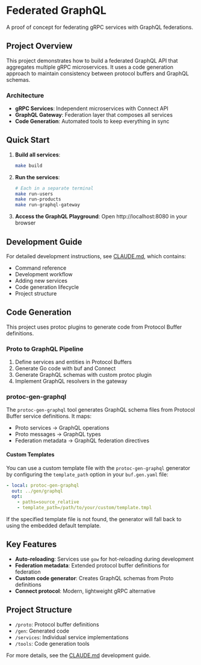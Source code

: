 # Federated GraphQL
A proof of concept for federating gRPC services with GraphQL federations.

## Project Overview

This project demonstrates how to build a federated GraphQL API that aggregates multiple gRPC microservices. It uses a code generation approach to maintain consistency between protocol buffers and GraphQL schemas.

### Architecture

- **gRPC Services**: Independent microservices with Connect API
- **GraphQL Gateway**: Federation layer that composes all services
- **Code Generation**: Automated tools to keep everything in sync

## Quick Start

1. **Build all services**:
   ```bash
   make build
   ```

2. **Run the services**:
   ```bash
   # Each in a separate terminal
   make run-users
   make run-products
   make run-graphql-gateway
   ```

3. **Access the GraphQL Playground**: 
   Open http://localhost:8080 in your browser

## Development Guide

For detailed development instructions, see [CLAUDE.md](CLAUDE.md), which contains:
- Command reference
- Development workflow
- Adding new services
- Code generation lifecycle
- Project structure

## Code Generation
This project uses protoc plugins to generate code from Protocol Buffer definitions.

### Proto to GraphQL Pipeline

1. Define services and entities in Protocol Buffers
2. Generate Go code with buf and Connect
3. Generate GraphQL schemas with custom protoc plugin
4. Implement GraphQL resolvers in the gateway

### protoc-gen-graphql
The `protoc-gen-graphql` tool generates GraphQL schema files from Protocol Buffer service definitions. It maps:

- Proto services → GraphQL operations
- Proto messages → GraphQL types
- Federation metadata → GraphQL federation directives

#### Custom Templates
You can use a custom template file with the `protoc-gen-graphql` generator by configuring the `template_path` option in your `buf.gen.yaml` file:

```yaml
- local: protoc-gen-graphql
  out: ../gen/graphql
  opt:
    - paths=source_relative
    - template_path=/path/to/your/custom/template.tmpl
```

If the specified template file is not found, the generator will fall back to using the embedded default template.

## Key Features

- **Auto-reloading**: Services use `gow` for hot-reloading during development
- **Federation metadata**: Extended protocol buffer definitions for federation
- **Custom code generator**: Creates GraphQL schemas from Proto definitions
- **Connect protocol**: Modern, lightweight gRPC alternative

## Project Structure

- `/proto`: Protocol buffer definitions 
- `/gen`: Generated code
- `/services`: Individual service implementations
- `/tools`: Code generation tools

For more details, see the [CLAUDE.md](CLAUDE.md) development guide.
